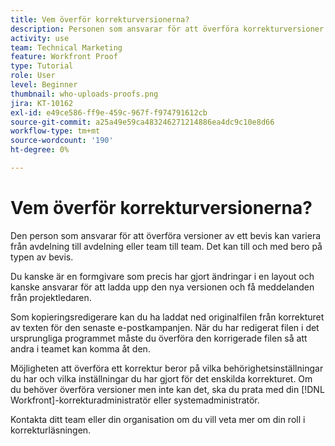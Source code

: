 ```yaml
---
title: Vem överför korrekturversionerna?
description: Personen som ansvarar för att överföra korrekturversioner i  [!DNL &#x200B; Workfront] kan variera. Lär dig av vanliga användningsfall för att identifiera den perfekta konfigurationen i din organisation.
activity: use
team: Technical Marketing
feature: Workfront Proof
type: Tutorial
role: User
level: Beginner
thumbnail: who-uploads-proofs.png
jira: KT-10162
exl-id: e49ce586-ff9e-459c-967f-f974791612cb
source-git-commit: a25a49e59ca483246271214886ea4dc9c10e8d66
workflow-type: tm+mt
source-wordcount: '190'
ht-degree: 0%

---
```


# Vem överför korrekturversionerna?

Den person som ansvarar för att överföra versioner av ett bevis kan variera från avdelning till avdelning eller team till team. Det kan till och med bero på typen av bevis.

Du kanske är en formgivare som precis har gjort ändringar i en layout och kanske ansvarar för att ladda upp den nya versionen och få meddelanden från projektledaren.

Som kopieringsredigerare kan du ha laddat ned originalfilen från korrekturet av texten för den senaste e-postkampanjen. När du har redigerat filen i det ursprungliga programmet måste du överföra den korrigerade filen så att andra i teamet kan komma åt den.

Möjligheten att överföra ett korrektur beror på vilka behörighetsinställningar du har och vilka inställningar du har gjort för det enskilda korrekturet. Om du behöver överföra versioner men inte kan det, ska du prata med din [!DNL Workfront]-korrekturadministratör eller systemadministratör.

Kontakta ditt team eller din organisation om du vill veta mer om din roll i korrekturläsningen.

